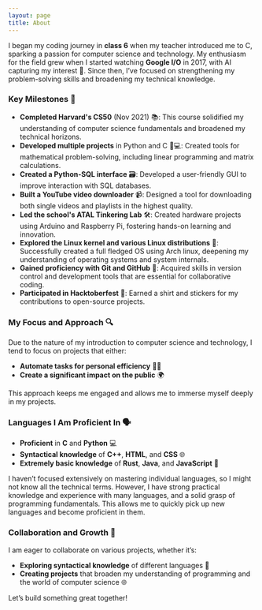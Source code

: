 ```yaml
---
layout: page
title: About
---
```

I began my coding journey in **class 6** when my teacher introduced me to C, sparking a passion for computer science and technology. My enthusiasm for the field grew when I started watching **Google I/O** in 2017, with AI capturing my interest 🤖. Since then, I’ve focused on strengthening my problem-solving skills and broadening my technical knowledge.

### Key Milestones 🚀

- **Completed Harvard's CS50** (Nov 2021) 📚: This course solidified my understanding of computer science fundamentals and broadened my technical horizons.
- **Developed multiple projects** in Python and C 🐍💻: Created tools for mathematical problem-solving, including linear programming and matrix calculations.
- **Created a Python-SQL interface** 🗃️: Developed a user-friendly GUI to improve interaction with SQL databases.
- **Built a YouTube video downloader** 📹: Designed a tool for downloading both single videos and playlists in the highest quality.
- **Led the school's ATAL Tinkering Lab** 🛠️: Created hardware projects using Arduino and Raspberry Pi, fostering hands-on learning and innovation.
- **Explored the Linux kernel and various Linux distributions** 🐧: Successfully created a full fledged OS using Arch linux, deepening my understanding of operating systems and system internals.
- **Gained proficiency with Git and GitHub** 🔧: Acquired skills in version control and development tools that are essential for collaborative coding.
- **Participated in Hacktoberfest** 🎉: Earned a shirt and stickers for my contributions to open-source projects.

### My Focus and Approach 🔍

Due to the nature of my introduction to computer science and technology, I tend to focus on projects that either:
- **Automate tasks for personal efficiency** 🤖💡
- **Create a significant impact on the public** 🌍

This approach keeps me engaged and allows me to immerse myself deeply in my projects.

### Languages I Am Proficient In 🗣️

- **Proficient** in **C** and **Python** 💻
- **Syntactical knowledge** of **C++**, **HTML**, and **CSS** 🌐
- **Extremely basic knowledge** of **Rust**, **Java**, and **JavaScript** 🌟

I haven’t focused extensively on mastering individual languages, so I might not know all the technical terms. However, I have strong practical knowledge and experience with many languages, and a solid grasp of programming fundamentals. This allows me to quickly pick up new languages and become proficient in them.

### Collaboration and Growth 🤝

I am eager to collaborate on various projects, whether it’s:
- **Exploring syntactical knowledge** of different languages 💬
- **Creating projects** that broaden my understanding of programming and the world of computer science 🌐

Let’s build something great together!

